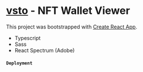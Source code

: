 # [vsto](vsto.io) - NFT Wallet Viewer

This project was bootstrapped with [Create React App](https://github.com/facebook/create-react-app).

- Typescript
- Sass
- React Spectrum (Adobe)

#### `Deployment`
